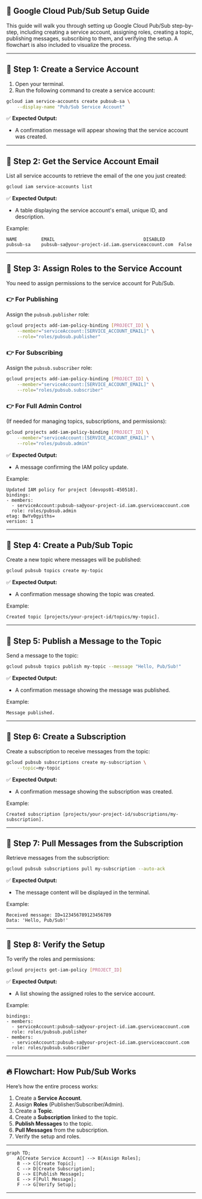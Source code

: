 ## 🚀 **Google Cloud Pub/Sub Setup Guide**  

This guide will walk you through setting up Google Cloud Pub/Sub step-by-step, including creating a service account, assigning roles, creating a topic, publishing messages, subscribing to them, and verifying the setup. A flowchart is also included to visualize the process.

---

## 🌟 **Step 1: Create a Service Account**
1. Open your terminal.
2. Run the following command to create a service account:

```bash
gcloud iam service-accounts create pubsub-sa \
    --display-name "Pub/Sub Service Account"
```

✅ **Expected Output:**  
- A confirmation message will appear showing that the service account was created.

---

## 🌟 **Step 2: Get the Service Account Email**
List all service accounts to retrieve the email of the one you just created:

```bash
gcloud iam service-accounts list
```

✅ **Expected Output:**  
- A table displaying the service account's email, unique ID, and description.  

Example:
```text
NAME         EMAIL                                 DISABLED
pubsub-sa    pubsub-sa@your-project-id.iam.gserviceaccount.com  False
```

---

## 🌟 **Step 3: Assign Roles to the Service Account**
You need to assign permissions to the service account for Pub/Sub.

### 👉 **For Publishing**  
Assign the `pubsub.publisher` role:  

```bash
gcloud projects add-iam-policy-binding [PROJECT_ID] \
    --member="serviceAccount:[SERVICE_ACCOUNT_EMAIL]" \
    --role="roles/pubsub.publisher"
```

### 👉 **For Subscribing**  
Assign the `pubsub.subscriber` role:

```bash
gcloud projects add-iam-policy-binding [PROJECT_ID] \
    --member="serviceAccount:[SERVICE_ACCOUNT_EMAIL]" \
    --role="roles/pubsub.subscriber"
```

### 👉 **For Full Admin Control**  
(If needed for managing topics, subscriptions, and permissions):

```bash
gcloud projects add-iam-policy-binding [PROJECT_ID] \
    --member="serviceAccount:[SERVICE_ACCOUNT_EMAIL]" \
    --role="roles/pubsub.admin"
```

✅ **Expected Output:**  
- A message confirming the IAM policy update.

Example:
```text
Updated IAM policy for project [devops01-450518].
bindings:
- members:
  - serviceAccount:pubsub-sa@your-project-id.iam.gserviceaccount.com
  role: roles/pubsub.admin
etag: BwYv0gyiths=
version: 1
```

---

## 🌟 **Step 4: Create a Pub/Sub Topic**
Create a new topic where messages will be published:

```bash
gcloud pubsub topics create my-topic
```

✅ **Expected Output:**  
- A confirmation message showing the topic was created.

Example:
```text
Created topic [projects/your-project-id/topics/my-topic].
```

---

## 🌟 **Step 5: Publish a Message to the Topic**
Send a message to the topic:

```bash
gcloud pubsub topics publish my-topic --message "Hello, Pub/Sub!"
```

✅ **Expected Output:**  
- A confirmation message showing the message was published.

Example:
```text
Message published.
```

---

## 🌟 **Step 6: Create a Subscription**
Create a subscription to receive messages from the topic:

```bash
gcloud pubsub subscriptions create my-subscription \
    --topic=my-topic
```

✅ **Expected Output:**  
- A confirmation message showing the subscription was created.

Example:
```text
Created subscription [projects/your-project-id/subscriptions/my-subscription].
```

---

## 🌟 **Step 7: Pull Messages from the Subscription**
Retrieve messages from the subscription:

```bash
gcloud pubsub subscriptions pull my-subscription --auto-ack
```

✅ **Expected Output:**  
- The message content will be displayed in the terminal.

Example:
```text
Received message: ID=123456789123456789
Data: 'Hello, Pub/Sub!'
```

---

## 🌟 **Step 8: Verify the Setup**
To verify the roles and permissions:

```bash
gcloud projects get-iam-policy [PROJECT_ID]
```

✅ **Expected Output:**  
- A list showing the assigned roles to the service account.

Example:
```text
bindings:
- members:
  - serviceAccount:pubsub-sa@your-project-id.iam.gserviceaccount.com
  role: roles/pubsub.publisher
- members:
  - serviceAccount:pubsub-sa@your-project-id.iam.gserviceaccount.com
  role: roles/pubsub.subscriber
```

---

## 🔥 **Flowchart: How Pub/Sub Works**  
Here’s how the entire process works:  

1. Create a **Service Account**.  
2. Assign **Roles** (Publisher/Subscriber/Admin).  
3. Create a **Topic**.  
4. Create a **Subscription** linked to the topic.  
5. **Publish Messages** to the topic.  
6. **Pull Messages** from the subscription.  
7. Verify the setup and roles.  

---

```mermaid
graph TD;
    A[Create Service Account] --> B[Assign Roles];
    B --> C[Create Topic];
    C --> D[Create Subscription];
    D --> E[Publish Message];
    E --> F[Pull Message];
    F --> G[Verify Setup];
```

---



